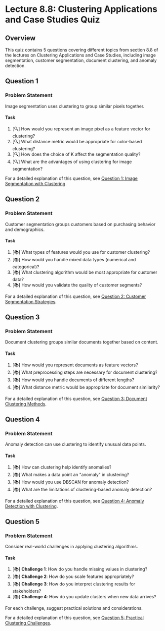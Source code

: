# Lecture 8.8: Clustering Applications and Case Studies Quiz

## Overview
This quiz contains 5 questions covering different topics from section 8.8 of the lectures on Clustering Applications and Case Studies, including image segmentation, customer segmentation, document clustering, and anomaly detection.

## Question 1

### Problem Statement
Image segmentation uses clustering to group similar pixels together.

#### Task
1. [🔍] How would you represent an image pixel as a feature vector for clustering?
2. [🔍] What distance metric would be appropriate for color-based clustering?
3. [🔍] How does the choice of K affect the segmentation quality?
4. [🔍] What are the advantages of using clustering for image segmentation?

For a detailed explanation of this question, see [Question 1: Image Segmentation with Clustering](L8_8_1_explanation.md).

## Question 2

### Problem Statement
Customer segmentation groups customers based on purchasing behavior and demographics.

#### Task
1. [📚] What types of features would you use for customer clustering?
2. [📚] How would you handle mixed data types (numerical and categorical)?
3. [📚] What clustering algorithm would be most appropriate for customer data?
4. [📚] How would you validate the quality of customer segments?

For a detailed explanation of this question, see [Question 2: Customer Segmentation Strategies](L8_8_2_explanation.md).

## Question 3

### Problem Statement
Document clustering groups similar documents together based on content.

#### Task
1. [📚] How would you represent documents as feature vectors?
2. [📚] What preprocessing steps are necessary for document clustering?
3. [📚] How would you handle documents of different lengths?
4. [📚] What distance metric would be appropriate for document similarity?

For a detailed explanation of this question, see [Question 3: Document Clustering Methods](L8_8_3_explanation.md).

## Question 4

### Problem Statement
Anomaly detection can use clustering to identify unusual data points.

#### Task
1. [📚] How can clustering help identify anomalies?
2. [📚] What makes a data point an "anomaly" in clustering?
3. [📚] How would you use DBSCAN for anomaly detection?
4. [📚] What are the limitations of clustering-based anomaly detection?

For a detailed explanation of this question, see [Question 4: Anomaly Detection with Clustering](L8_8_4_explanation.md).

## Question 5

### Problem Statement
Consider real-world challenges in applying clustering algorithms.

#### Task
1. [📚] **Challenge 1**: How do you handle missing values in clustering?
2. [📚] **Challenge 2**: How do you scale features appropriately?
3. [📚] **Challenge 3**: How do you interpret clustering results for stakeholders?
4. [📚] **Challenge 4**: How do you update clusters when new data arrives?

For each challenge, suggest practical solutions and considerations.

For a detailed explanation of this question, see [Question 5: Practical Clustering Challenges](L8_8_5_explanation.md).

